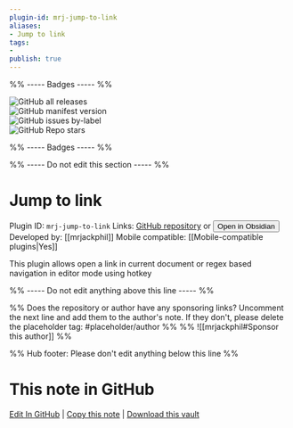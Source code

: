 ```yaml
---
plugin-id: mrj-jump-to-link
aliases:
- Jump to link
tags: 
- 
publish: true
---
```


%% ----- Badges ----- %%

![GitHub all releases](https://img.shields.io/github/downloads/mrjackphil/obsidian-jump-to-link/total?color=573E7A&logo=github&style=for-the-badge)   
![GitHub manifest version](https://img.shields.io/github/manifest-json/v/mrjackphil/obsidian-jump-to-link?color=573E7A&logo=github&style=for-the-badge)   
![GitHub issues by-label](https://img.shields.io/github/issues/mrjackphil/obsidian-jump-to-link/help%20wanted?color=573E7A&logo=github&style=for-the-badge)   
![GitHub Repo stars](https://img.shields.io/github/stars/mrjackphil/obsidian-jump-to-link?color=573E7A&logo=github&style=for-the-badge)

%% ----- Badges ----- %%

%% ----- Do not edit this section ----- %%

# Jump to link

Plugin ID: `mrj-jump-to-link`
Links: [GitHub repository](https://github.com/mrjackphil/obsidian-jump-to-link) or [<button id=HH>Open in Obsidian</button>](obsidian://show-plugin?id=mrj-jump-to-link)
Developed by: [[mrjackphil]]
Mobile compatible: [[Mobile-compatible plugins|Yes]]

This plugin allows open a link in current document or regex based navigation in editor mode using hotkey

%% ----- Do not edit anything above this line ----- %% 

%% Does the repository or author have any sponsoring links? Uncomment the next line and add them to the author's note. If they don't, please delete the placeholder tag: #placeholder/author %%
%% ![[mrjackphil#Sponsor this author]] %%

%% Hub footer: Please don't edit anything below this line %%

# This note in GitHub

<span class="git-footer">[Edit In GitHub](https://github.dev/obsidian-community/obsidian-hub/blob/main/02%20-%20Community%20Expansions/02.05%20All%20Community%20Expansions/Plugins/mrj-jump-to-link.md "git-hub-edit-note") | [Copy this note](https://raw.githubusercontent.com/obsidian-community/obsidian-hub/main/02%20-%20Community%20Expansions/02.05%20All%20Community%20Expansions/Plugins/mrj-jump-to-link.md "git-hub-copy-note") | [Download this vault](https://github.com/obsidian-community/obsidian-hub/archive/refs/heads/main.zip "git-hub-download-vault") </span>
